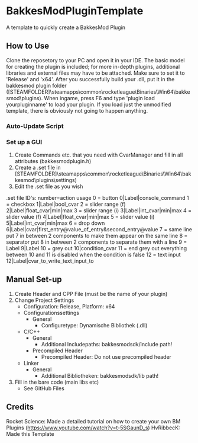 # BakkesModPluginTemplate
A template to quickly create a BakkesMod Plugin

## How to Use
Clone the reposetory to your PC and open it in your IDE. The basic model for creating the plugin is included; for more in-depth plugins, additional libraries and external files may have to be attached.
Make sure to set it to 'Release' and 'x64'. After you successfully build your .dll, put it in the bakkesmod plugin folder ([STEAMFOLDER]\steamapps\common\rocketleague\Binaries\Win64\bakkesmod\plugins).
When ingame, press F6 and type 'plugin load yourpluginname' to load your plugin. If you load just the unmodified template, there is obviously not going to happen anything.

### Auto-Update Script

### Set up a GUI
1. Create Commands etc. that you need with CvarManager and fill in all attributes (bakkesmodplugin.h)
2. Create a .set file in [STEAMFOLDER]\steamapps\common\rocketleague\Binaries\Win64\bakkesmod\plugins\settings)
3. Edit the .set file as you wish

.set file ID's:
number=action        	usage
0 = button           	0|Label|console_command
1 = checkbox         	1|Label|bool_cvar
2 = slider range (f) 	2|Label|float_cvar|min|max
3 = slider range (i)	3|Label|int_cvar|min|max
4 = slider value (f)  	4|Label|float_cvar|min|max
5 = slider value (i)   	5|Label|int_cvar|min|max
6 = drop down         	6|Label|cvar|first_entry@value_of_entry&second_entry@value
7 = same line           put 7 in between 2 components to make them appear on the same line
8 = separator           put 8 in between 2 components to separate them with a line
9 = Label               9|Label
10 = grey out           10|condition_cvar
11 = end grey out    	everything between 10 and 11 is disabled when the condition is false
12 = text input         12|Label|cvar_to_write_text_input_to

## Manual Set-up
1. Create Header and CPP File (must be the name of your plugin)
2. Change Project Settings
	- Configuration: Release, Platform: x64
	- Configurationssettings
		- General
			- Configuretype: Dynamische Bibliothek (.dll)
	- C/C++
		- General
			- Additional Includepaths: bakkesmodsdk/include path!
		- Precompiled Header
			- Precompiled Header: Do not use precompiled header
	- Linker
		- General
			- Additional Bibliotheken: bakkesmodsdk/lib path!
3. Fill in the bare code (main libs etc)
	- See GitHub Files

## Credits
Rocket Science: Made a detailed tutorial on how to create your own BM Plugins (https://www.youtube.com/watch?v=t-5SGaunD_s)
HvRibbecK: Made this Template
